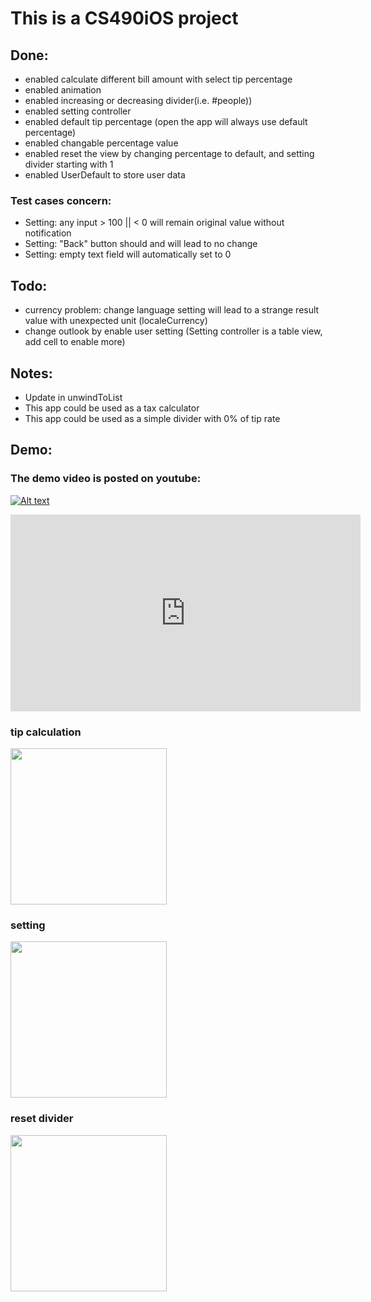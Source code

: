 # This is a CS490iOS project

## Done:
- enabled calculate different bill amount with select tip percentage
- enabled animation
- enabled increasing or decreasing divider(i.e. #people))
- enabled setting controller
- enabled default tip percentage (open the app will always use default percentage)
- enabled changable percentage value
- enabled reset the view by changing percentage to default, and setting divider starting with 1
- enabled UserDefault to store user data

### Test cases concern:
- Setting: any input > 100 || < 0 will remain original value without notification
- Setting: "Back" button should and will lead to no change
- Setting: empty text field will automatically set to 0


## Todo:
- currency problem: change language setting will lead to a strange result value with unexpected unit (localeCurrency)
- change outlook by enable user setting (Setting controller is a table view, add cell to enable more)


## Notes:
- Update in unwindToList
- This app could be used as a tax calculator
- This app could be used as a simple divider with 0% of tip rate


## Demo:

### The demo video is posted on youtube:

[![Alt text](https://i.ytimg.com/vi/7rqaIN4-Wzw/hqdefault.jpg)](https://www.youtube.com/embed/7rqaIN4-Wzw)

<iframe width="560" height="315" src="https://www.youtube.com/embed/7rqaIN4-Wzw" frameborder="0" allowfullscreen></iframe>

### tip calculation

<img src="http://i.imgur.com/8JsJInq.gif" width="250">  

### setting 

<img src="http://i.imgur.com/vDNSKHP.gif" width="250">
 
### reset divider

<img src="http://i.imgur.com/diFc4kq.gif" width="250">

